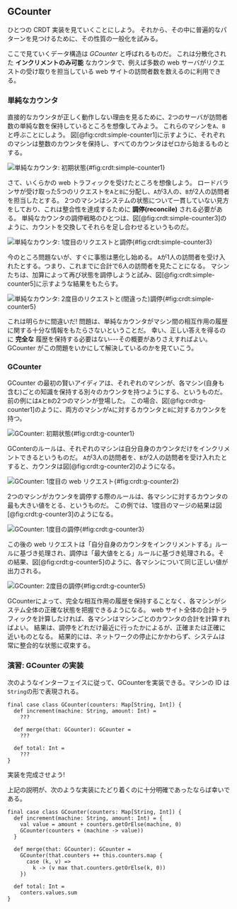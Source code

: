 ## GCounter

ひとつの CRDT 実装を見ていくことにしよう。
それから、その中に普遍的なパターンを見つけるために、その性質の一般化を試みる。

ここで見ていくデータ構造は *GCounter* と呼ばれるものだ。
これは分散化された **インクリメントのみ可能** なカウンタで、例えば多数の web サーバがリクエストの受け取りを担当している web サイトの訪問者数を数えるのに利用できる。

### 単純なカウンタ

直接的なカウンタが正しく動作しない理由を見るために、2つのサーバが訪問者数の単純な数を保持しているところを想像してみよう。
これらのマシンを`A`、`B`と呼ぶことにしよう。
図[@fig:crdt:simple-counter1]に示すように、それぞれのマシンは整数のカウンタを保持し、すべてのカウンタはゼロから始まるものとする。

![単純なカウンタ: 初期状態](src/pages/case-studies/crdt/simple-counter1.pdf+svg){#fig:crdt:simple-counter1}

さて、いくらかの web トラフィックを受けたところを想像しよう。
ロードバランサが受け取った5つのリクエストを`A`と`B`に分配し、`A`が3人の、`B`が2人の訪問者を担当したとする。
2つのマシンはシステムの状態について一貫していない見方をしており、これは整合性を達成するために **調停(reconcile)** される必要がある。
単純なカウンタの調停戦略のひとつは、図[@fig:crdt:simple-counter3]のように、カウントを交換してそれらを足し合わせるというものだ。

![単純なカウンタ: 1度目のリクエストと調停](src/pages/case-studies/crdt/simple-counter3.pdf+svg){#fig:crdt:simple-counter3}

今のところ問題ないが、すぐに事態は悪化し始める。
`A`が1人の訪問者を受け入れたとする。つまり、これまでに合計で6人の訪問者を見たことになる。
マシンたちは、加算によって再び状態を調停しようと試み、図[@fig:crdt:simple-counter5]に示すような結果をもたらす。

![単純なカウンタ: 2度目のリクエストと(間違った)調停](src/pages/case-studies/crdt/simple-counter5.pdf+svg){#fig:crdt:simple-counter5}

これは明らかに間違いだ!
問題は、単純なカウンタがマシン間の相互作用の履歴に関する十分な情報をもたらさないということだ。
幸い、正しい答えを得るのに **完全な** 履歴を保持する必要はない---その概要がありさえすればよい。
GCounter がこの問題をいかにして解決しているのかを見ていこう。

### GCounter

GCounter の最初の賢いアイディアは、それぞれのマシンが、各マシン(自身も含む)ごとの知識を保持する別々のカウンタを持つようにする、というものだ。
前の例には`A`と`B`の2つのマシンが登場した。
この場合、図[@fig:crdt:g-counter1]のように、両方のマシンが`A`に対するカウンタと`B`に対するカウンタを持つ。

![GCounter: 初期状態](src/pages/case-studies/crdt/g-counter1.pdf+svg){#fig:crdt:g-counter1}

GConterのルールは、それぞれのマシンは自分自身のカウンタだけをインクリメントできるというものだ。
`A`が3人の訪問者を、`B`が2人の訪問者を受け入れたとすると、カウンタは図[@fig:crdt:g-counter2]のようになる。

![GCounter: 1度目の web リクエスト](src/pages/case-studies/crdt/g-counter2.pdf+svg){#fig:crdt:g-counter2}

2つのマシンがカウンタを調停する際のルールは、各マシンに対するカウンタの最も大きい値をとる、というものだ。
この例では、1度目のマージの結果は図[@fig:crdt:g-counter3]のようになる。

![GCounter: 1度目の調停](src/pages/case-studies/crdt/g-counter3.pdf+svg){#fig:crdt:g-counter3}

この後の web リクエストは「自分自身のカウンタをインクリメントする」ルールに基づき処理され、調停は「最大値をとる」ルールに基づき処理される。その結果、図[@fig:crdt:g-counter5]のように、各マシンについて同じ正しい値が出力される。

![GCounter: 2度目の調停](src/pages/case-studies/crdt/g-counter5.pdf+svg){#fig:crdt:g-counter5}

GCounterによって、完全な相互作用の履歴を保持することなく、各マシンがシステム全体の正確な状態を把握できるようになる。
web サイト全体の合計トラフィックを計算したければ、各マシンはマシンごとのカウンタの合計を計算すればよい。
結果は、調停をどれだけ最近に行ったかによるが、正確または正確に近いものとなる。
結果的には、ネットワークの停止にかかわらず、システムは常に整合的な状態に収束する。

### 演習: GCounter の実装

次のようなインターフェイスに従って、GCounterを実装できる。マシンの ID は`String`の形で表現される。

```tut:book:silent
final case class GCounter(counters: Map[String, Int]) {
  def increment(machine: String, amount: Int) =
    ???

  def merge(that: GCounter): GCounter =
    ???

  def total: Int =
    ???
}
```

実装を完成させよう!

<div class="solution">
上記の説明が、次のような実装にたどり着くのに十分明確であったならば幸いである。

```tut:book:silent
final case class GCounter(counters: Map[String, Int]) {
  def increment(machine: String, amount: Int) = {
    val value = amount + counters.getOrElse(machine, 0)
    GCounter(counters + (machine -> value))
  }

  def merge(that: GCounter): GCounter =
    GCounter(that.counters ++ this.counters.map {
      case (k, v) =>
        k -> (v max that.counters.getOrElse(k, 0))
    })

  def total: Int =
    conters.values.sum
}
```
</div>
